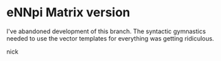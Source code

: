 eNNpi Matrix version
====================

I've abandoned development of this branch. The syntactic gymnastics needed to use the vector templates for everything was getting ridiculous.

nick
